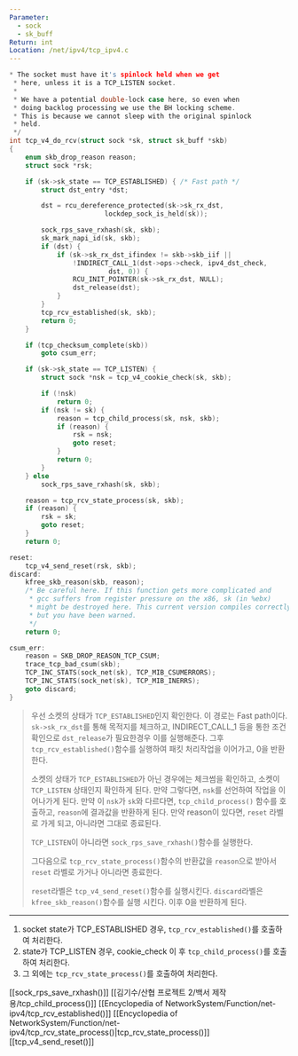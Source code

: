 ```yaml
---
Parameter:
  - sock
  - sk_buff
Return: int
Location: /net/ipv4/tcp_ipv4.c
---
```


```c title=tcp_v4_do_rcv코드
* The socket must have it's spinlock held when we get
 * here, unless it is a TCP_LISTEN socket.
 *
 * We have a potential double-lock case here, so even when
 * doing backlog processing we use the BH locking scheme.
 * This is because we cannot sleep with the original spinlock
 * held.
 */
int tcp_v4_do_rcv(struct sock *sk, struct sk_buff *skb)
{
	enum skb_drop_reason reason;
	struct sock *rsk;

	if (sk->sk_state == TCP_ESTABLISHED) { /* Fast path */
		struct dst_entry *dst;

		dst = rcu_dereference_protected(sk->sk_rx_dst,
						lockdep_sock_is_held(sk));

		sock_rps_save_rxhash(sk, skb);
		sk_mark_napi_id(sk, skb);
		if (dst) {
			if (sk->sk_rx_dst_ifindex != skb->skb_iif ||
			    !INDIRECT_CALL_1(dst->ops->check, ipv4_dst_check,
					     dst, 0)) {
				RCU_INIT_POINTER(sk->sk_rx_dst, NULL);
				dst_release(dst);
			}
		}
		tcp_rcv_established(sk, skb);
		return 0;
	}

	if (tcp_checksum_complete(skb))
		goto csum_err;

	if (sk->sk_state == TCP_LISTEN) {
		struct sock *nsk = tcp_v4_cookie_check(sk, skb);

		if (!nsk)
			return 0;
		if (nsk != sk) {
			reason = tcp_child_process(sk, nsk, skb);
			if (reason) {
				rsk = nsk;
				goto reset;
			}
			return 0;
		}
	} else
		sock_rps_save_rxhash(sk, skb);

	reason = tcp_rcv_state_process(sk, skb);
	if (reason) {
		rsk = sk;
		goto reset;
	}
	return 0;

reset:
	tcp_v4_send_reset(rsk, skb);
discard:
	kfree_skb_reason(skb, reason);
	/* Be careful here. If this function gets more complicated and
	 * gcc suffers from register pressure on the x86, sk (in %ebx)
	 * might be destroyed here. This current version compiles correctly,
	 * but you have been warned.
	 */
	return 0;

csum_err:
	reason = SKB_DROP_REASON_TCP_CSUM;
	trace_tcp_bad_csum(skb);
	TCP_INC_STATS(sock_net(sk), TCP_MIB_CSUMERRORS);
	TCP_INC_STATS(sock_net(sk), TCP_MIB_INERRS);
	goto discard;
}
```

>우선 소켓의 상태가 `TCP_ESTABLISHED`인지 확인한다. 이 경로는 Fast path이다.
>`sk->sk_rx_dst`를 통해 목적지를 체크하고, INDIRECT_CALL_1 등을 통한 조건 확인으로 `dst_release`가 필요한경우 이를 실행해준다.
>그후 `tcp_rcv_established()`함수를 실행하여 패킷 처리작업을 이어가고, 0을 반환한다.
>
>소켓의 상태가 `TCP_ESTABLISHED`가 아닌 경우에는 체크썸을 확인하고, 소켓이 `TCP_LISTEN` 상태인지 확인하게 된다.
>만약 그렇다면, `nsk`를 선언하여 작업을 이어나가게 된다. 만약 이 `nsk`가 `sk`와 다르다면, `tcp_child_process()` 함수를 호출하고, `reason`에 결과값을 반환하게 된다. 만약 reason이 있다면, `reset` 라벨로 가게 되고, 아니라면 그대로 종료된다.
>
>`TCP_LISTEN`이 아니라면 `sock_rps_save_rxhash()`함수를 실행한다.
>
>그다음으로 `tcp_rcv_state_process()`함수의 반환값을 `reason`으로 받아서 `reset` 라벨로 가거나 아니라면 종료한다.
>
>`reset`라벨은 `tcp_v4_send_reset()`함수를 실행시킨다.
>`discard`라벨은 `kfree_skb_reason()`함수를 실행 시킨다.
> 이후 0을 반환하게 된다.

---
1. socket state가 TCP_ESTABLISHED 경우, `tcp_rcv_established()`를 호출하여 처리한다.
2. state가 TCP_LISTEN 경우, cookie_check 이 후 `tcp_child_process()`를 호출하여 처리한다.
3. 그 외에는 `tcp_rcv_state_process()`를 호출하여 처리한다.

[[sock_rps_save_rxhash()]]
[[김기수/산협 프로젝트 2/백서 제작용/tcp_child_process()]]
[[Encyclopedia of NetworkSystem/Function/net-ipv4/tcp_rcv_established()]]
[[Encyclopedia of NetworkSystem/Function/net-ipv4/tcp_rcv_state_process()|tcp_rcv_state_process()]]
[[tcp_v4_send_reset()]]
